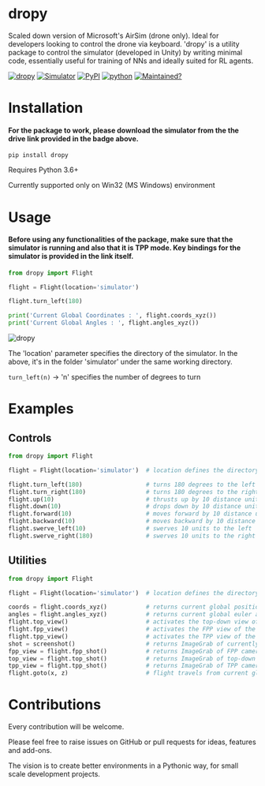 # dropy

Scaled down version of Microsoft's AirSim (drone only). Ideal for developers looking to control the drone via keyboard. 'dropy' is a utility package to control the simulator (developed in Unity) by writing minimal code, essentially useful for training of NNs and ideally suited for RL agents.

[![dropy](https://img.shields.io/badge/dropy-GitHub-red.svg)](https://github.com/gittygupta/dropy)
[![Simulator](https://img.shields.io/badge/Simulator-drive-yellow.svg)](https://drive.google.com/drive/folders/1rJ4Kyzz2G8YoW9sLQ4O9FGsdoRb4Epek?usp=sharing)
[![PyPI](https://img.shields.io/badge/PyPI-v0.0.11-blue.svg)](https://pypi.org/project/dropy/)
[![python](https://img.shields.io/badge/python-3.6+-blue.svg)](https://www.python.org)
[![Maintained?](https://img.shields.io/badge/Maintained%3F-YES-green.svg)](https://github.com/gittygupta/dropy)

# Installation

#### For the package to work, please download the simulator from the the drive link provided in the badge above. 

```
pip install dropy
```

Requires Python 3.6+

Currently supported only on Win32 (MS Windows) environment


# Usage

#### Before using any functionalities of the package, make sure that the simulator is running and also that it is TPP mode. Key bindings for the simulator is provided in the link itself.

```python
from dropy import Flight

flight = Flight(location='simulator')

flight.turn_left(180)

print('Current Global Coordinates : ', flight.coords_xyz())
print('Current Global Angles : ', flight.angles_xyz())
```

![dropy](https://github.com/gittygupta/dropy/blob/master/readme_gif.gif)

The 'location' parameter specifies the directory of the simulator. In the above, it's in the folder 'simulator' under the same working directory.

`
turn_left(n)
`
 -> 'n' specifies the number of degrees to turn

# Examples

## Controls

```python
from dropy import Flight

flight = Flight(location='simulator')  # location defines the directory where the simulator is, in the workstation

flight.turn_left(180)                  # turns 180 degrees to the left
flight.turn_right(180)                 # turns 180 degrees to the right
flight.up(10)                          # thrusts up by 10 distance units
flight.down(10)                        # drops down by 10 distance units
flight.forward(10)                     # moves forward by 10 distance units
flight.backward(10)                    # moves backward by 10 distance units
flight.swerve_left(10)                 # swerves 10 units to the left
flight.swerve_right(180)               # swerves 10 units to the right
```

## Utilities

```python
from dropy import Flight

flight = Flight(location='simulator')  # location defines the directory where the simulator is, in the workstation

coords = flight.coords_xyz()           # returns current global position of the agent
angles = flight.angles_xyz()           # returns current global euler angles of the agent
flight.top_view()                      # activates the top-down view of the simulator
flight.fpp_view()                      # activates the FPP view of the simulator
flight.tpp_view()                      # activates the TPP view of the simulator
shot = screenshot()                    # returns ImageGrab of currently activated view
fpp_view = flight.fpp_shot()           # returns ImageGrab of FPP camera of the simulator
top_view = flight.top_shot()           # returns ImageGrab of top-down view of the simulator
tpp_view = flight.tpp_shot()           # returns ImageGrab of TPP camera (Main Camera) of the simulator
flight.goto(x, z)                      # flight travels from current global position to given global coordinates(x, z)
```

# Contributions

Every contribution will be welcome.

Please feel free to raise issues on GitHub or pull requests for ideas, features and add-ons.

The vision is to create better environments in a Pythonic way, for small scale development projects.
